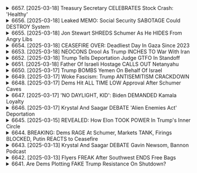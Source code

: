 <details>
<summary>6657. [2025-03-18] Treasury Secretary CELEBRATES Stock Crash: 'Healthy'</summary><br>

<a href="https://www.youtube.com/watch?v=5bB5Z7qWmXs" target="_blank">
    <img src="https://img.youtube.com/vi/5bB5Z7qWmXs/maxresdefault.jpg" 
        alt="[Youtube]" width="200">
</a>

# Treasury Secretary CELEBRATES Stock Crash: 'Healthy'

## 經濟形勢分析重點整理： Breaking Points podcast (內容摘要)

以下為 Breaking Points podcast 內容重點整理，以條列式及分段呈現：

**一、宏觀經濟趨勢及政策評估**

*   **消費支出疲軟:** 消費者因經濟前景的擔憂開始削減支出，顯示經濟增長可能放緩。
*   **通貨膨脹與關稅影響:** 通貨膨脹、關稅等因素持續影響消費者購買力。
*   **政府政策有效性質疑:** 儘管失業率低，政府措施對關鍵生活成本（醫療、房屋、教育）控制效果有限。
*   **政治信號與實際情況脫節:** 政府持續宣示經濟向好，但消費者感受與實際狀況不符，可能加劇負面情緒與市場擔憂。

**二、經濟結構性問題及長期挑戰**

*   **生活成本危機:** 數十年來醫療、住房、教育費用持續飆升，遠超資歷增長，導致許多人難以購房或負擔相關成本。
*   **消費者信心低迷:** 現有政策未能有效控制生活成本，造成消費者對經濟前景的擔憂和不信任感。
*   **結構性改革缺失:** 缺乏針對住房、教育等關鍵領域的結構性改革，導致長期問題持續惡化。

**三、美國與中國經濟策略比較**

*   **中國產業基礎策略:** 中國積極投資技術，維護產業基礎，即使要通過調整房地產市場來實現，仍有計畫地進行。
*   **美國產業空洞化與消費主導:** 美國長期以來追求消費主導的經濟模式，缺乏強健的產業基礎和中產階級工作機會。
*   **房地產市場風險:** 美國及中國均存在房地產風險，但中國在調整房地產市場時較有計畫性，而美國缺乏有效措施。

**四、政策方向建議 (隱含於評論中)**

*   **控制關鍵生活成本:** 需要針對醫療、教育、住房等關鍵領域進行結構性改革，以降低生活成本。
*   **重建產業基礎:** 應該重視產業基礎，創造更多穩定的中產階級工作機會，減少對消費的依賴。
*   **政策信號要與現實相符:** 政府的政策信號應該與實際經濟狀況相符，才能獲得消費者的信任。

**五、總體批判**

*   **政府政策缺乏長遠考量:** 政府的政策多為短視，未能解決結構性、長期的問題。
*   **社會保障與改革措施不足：** 在削減社會保障的前提下，缺乏有效的替代方案或新的經濟發展策略。
*   **對消費者不信任感：** 認為將好福利剝奪，卻無法提供其他替代方案，只會讓民眾無法接受。
</details>

<details>
<summary>6656. [2025-03-18] Leaked MEMO: Social Security SABOTAGE Could DESTROY System</summary><br>

<a href="https://www.youtube.com/watch?v=yFHWu9C7Htk" target="_blank">
    <img src="https://img.youtube.com/vi/yFHWu9C7Htk/maxresdefault.jpg" 
        alt="[Youtube]" width="200">
</a>

# Leaked MEMO: Social Security SABOTAGE Could DESTROY System

## 文章重點整理：社會保障及政治影響分析

以下將原文內容提煉為重點整理，使用正式用語並以條列格式呈現：

**I. 社會保障系統問題及案例分析**

*   **錯誤阻礙及福利金扣除問題：** 部分合法受惠者因行政錯誤遭到錯誤地判定為不符合資格並遭扣除福利金。
*   **案例一 - 退伍軍人：** 因錯誤的出生地記錄(德國軍事基地)，被誤認為不符合資格，導致福利金被扣除及延遲支付，造成了生活及醫療上的困擾。
*   **案例二 - 領養戶：** 雖然最終問題得到解決，但案例顯露出系統容易犯錯，導致無辜的人們經濟上受到損害。
*   **系統性問題：** 錯誤的評估、行政延遲，以及對弱勢群體的影響，是該系統存在的主要問題。

**II. 政治影響及公眾反應**

*   **公眾焦慮：** 社會保障改革已成為公眾高度關切的政治议题，尤其是在共和黨主導的選區，人們对福利金削減感到不安。
*   **選民怒吼：** 在北卡羅來納州阿什維爾和密歇根州的共和黨議員的市政演講會上，出現了大量對社會保障議題提出疑問並表示憤怒的選民。
*   **政治風險：** 共和黨議員面临选民的强烈要求，必须明确其在社会保障政策方面的立场。
*   **選民訴求：** 大量選民要求共和黨議員保護社會保障，並對降低社會保障福利表示反對。
*   **政治斷層：** 社會保障問題已成為美國政治中的一個重要斷層線，並且對選舉結果有顯著影響的可能性。

**III. 對政治勢力的影響**

*   **AARP 的影響力：** AARP 是一個強大的特殊利益團體，在華盛頓擁有顯著的力量，並且在影響社會保障政策方面扮演著關鍵角色。
*   **社會保障成為政治議題：** 社會保障問題已成為選舉中的一個重要議题，並且可能會影響選舉结果。
*   **潛在的社會反響：** 若社會保障受到威脅，可能會引起選民的強烈反彈，尤其是在布退休族（Baby Boomers）中。
*   **媒體關注：** 各類型的新聞報導，如視頻和社群媒體貼文等，能夠加速資訊傳播，並引起大眾的關注。

**IV. 結論**

*   社會保障系統的问题并非孤立事件，而是反映了系统性的行政问题和政治影响。
*   保護社會保障福利已成为公眾和選民的强烈呼声，並对未来选举产生重大影响的潛力。
*   對社會保障的改革需要慎重考慮，並且尊重選民的意願，以避免引起不必要的政治和社会反弹。
</details>

<details>
<summary>6655. [2025-03-18] Jon Stewart SHREDS Schumer As He HIDES From Angry Libs</summary><br>

<a href="https://www.youtube.com/watch?v=_lnJAsJnzrE" target="_blank">
    <img src="https://img.youtube.com/vi/_lnJAsJnzrE/maxresdefault.jpg" 
        alt="[Youtube]" width="200">
</a>

# Jon Stewart SHREDS Schumer As He HIDES From Angry Libs

## 對話文本重點整理 (Breaking Points 節目片段)

**總體論點:** 節目評論一段訪談音訊，該音訊批評美國媒體對以哈衝突的報導偏袒哈瑪斯，並指控存在反犹太主义的道德恐慌。節目評論者認為該評論者在道德、事實及邏輯上存在多重問題。

**一、評論者核心論點與質疑:**

*   **偏袒哈瑪斯:** 評論者認為美國媒體過度報導以對加薩地帶平民的影響，而忽略了哈瑪斯利用平民作為人質及蓄意的攻擊行為。
* **反犹太主义的道德恐慌:** 評論者指控美國媒體及社會製造了反猶太主義的道德恐慌，將對以色列的批評等同於反猶太主義。
* **以色列的種族滅絕行為:** 評論者暗示以色列的行為構成種族滅絕。
*   **媒體報導偏袒哈瑪斯:** 評論者認為美國媒體報導偏袒哈瑪斯，並暗示其目的是為了限制對以色列的批評。

**二、評論者質疑的核心論點反駁:**

*   **事實錯誤:** 對於批評者指控媒體忽略了哈瑪斯行為的說法，評論者質疑其論點是否基於事實。指出哈瑪斯利用平民作為人質，蓄意攻擊以色列平民，這些事實鮮少被評論者提及。
*   **邏輯謬誤:** 指出評論者將對以色列政府的行為批評等同於反猶太主義的邏輯謬誤。
*   **道德問題:** 反駁對以色列行動的種族滅絕論，並質疑評論者在道德層面的立場， 暗示其將反猶太情緒與以色列的政策混淆。
*   **雙重標準:** 質疑評論者對以色列和哈瑪斯的不同標準，並暗示其對以色列的批評過於嚴厲，對哈瑪斯的行為卻過於寬容。
*   **定義混亂:** 質疑評論者對反犹太主义的定義，認為其混淆了對以色列政府行為的批評與對猶太人的仇恨，並以此製造道德恐慌。
*    **目的探究:** 批評評論者似乎目的在於限制美國的言論自由，為外國政府創造有利的政治環境。

**三、評論者關聯議題：**

*   **美國媒体偏见:** 讨论了美國媒體在報導以哈衝突中可能存在的偏見。
*   **反犹太主义的上升：** 讨论了美國反犹太情绪可能升高的原因。
*   **言论自由限制：** 討論了限制言論自由的潛在危険和後果。
*   **國際政治干預:** 讨论了外国政府干预美國內政的潛在風險。

**四、节目评论者总结：**

評論者認為該評論者的論點在事實、邏輯和道德上都存在問題，並批評其試圖製造道德恐慌和限制言論自由。認為批評者的言論可能旨在為外國政府創造有利的政治環境，並警告公眾保持警惕。
</details>

<details>
<summary>6654. [2025-03-18] CEASEFIRE OVER: Deadliest Day In Gaza Since 2023</summary><br>

<a href="https://www.youtube.com/watch?v=zfYrjG4R4tE" target="_blank">
    <img src="https://img.youtube.com/vi/zfYrjG4R4tE/maxresdefault.jpg" 
        alt="[Youtube]" width="200">
</a>

# CEASEFIRE OVER: Deadliest Day In Gaza Since 2023

## 短信整理 – 對中東衝突和美國外交政策的評論

摘要：這篇文字是對當前中東衝突（特別是以色列和加沙地帶）的評論以及美國的外交政策。評論者認為美國的政策方向不正確，並且可能會加劇衝突，並帶來潛在的地緣戰略風險。

**一、主要論點:**

*   **以色列-巴勒斯坦衝突再升級：** 以色列重新開始對加沙地帶的攻擊，與停火協議的努力相悖。
*   **美國政策的錯誤取向：** 美國對以色列的支持，及其在該衝突中的角色是錯誤的，可能會導致地區不穩定和美國自身利益受損。
*   **對伊朗與也門胡塞叛軍的態度：** 評論員質疑美國對也門胡塞叛軍的軍事行動，認為這是一項無效的策略，且可能會加劇伊朗的影響力。
*   **国内政治环境对外交的影响：** 评论员认为在美国国内对巴勒斯坦的支持声音遭到压制，这使得美国难以采取公正的中东政策。

**二、關鍵論點詳解:**

*   **對美軍介入的質疑：** 評論員認為美國不應該介入或支持以色列，因為這只會加劇衝突，並增加長期風險。
*   **對伊朗與胡塞叛軍的軍事行動：** 評論員認為美國對也門胡塞叛軍的軍事行動是毫無意義的，並且無助於解決地區問題。他們擔心，這些行動可能會加劇伊朗的影響力，並導致更廣泛的衝突。
*   **內部政治環境的影響：** 評論員指出，由於美國國內對巴勒斯坦的支持意見受到壓制，這使得美國難以採取公正的政策。
*   **對“雙重標準”的批評：** 評論員批評美國對俄烏戰爭和以巴衝突採用不同的標準，指出美國對以色列的支持與其對其他衝突中的態度不符。

**三、核心結論:**

*   美國的中東政策存在結構性問題，過度支持以色列，壓制異見，並採取過於軍事化的方法。
*   美國應重新評估其在該地區的戰略目標，並優先考慮外交，和平解決衝突，而非軍事干預。
*   美國需要允許多元的聲音和觀點，並尊重巴勒斯坦人民的權利，才能建立一個更穩定和公正的中東地區。

**四、其他關鍵點:**
* 對美國國內言論自由與政治環境的擔憂
* 批評美國對國際衝突的雙重標準
* 強調外交解決方案的重要性
* 批評對以色列的無條件支持
* 呼籲美國重新評估其在中東地區的策略

**總結:** 这篇评论强调了对美国在中东地区政策的深层担忧。评论员呼吁美国重新评估其策略，优先考虑外交和公正，以寻求更和平和稳定的未来。
</details>

<details>
<summary>6653. [2025-03-18] NEOCONS Drool As Trump INCHES TO War With Iran</summary><br>

<a href="https://www.youtube.com/watch?v=P03gLFY5kdA" target="_blank">
    <img src="https://img.youtube.com/vi/P03gLFY5kdA/maxresdefault.jpg" 
        alt="[Youtube]" width="200">
</a>

# NEOCONS Drool As Trump INCHES TO War With Iran

以下是文章的重點整理，以條列格式呈現，並使用正式用語：

**背景概述：**

*   **核心爭議：** 作者對拜登政府及其對國內外政策的處理方式表示憂慮，尤其是在巴以衝突方面。作者認為，政府的立場加劇了國內外政治的對立。
*   **歷史類比：** 作者將目前的局勢與2003年前的伊拉克戰爭前夕進行對比，暗示政府可能在重蹈覆轍，並壓抑異議。

**主要論點：**

*   **政治環境的極化：**
    *   政府將任何支持巴勒斯坦的人都視為激進分子或恐怖主義同情者，這加劇了國內的極化和壓抑言論自由。
    *   政府對抗議者的起訴、對大學的財政威脅以及將抗議活動定性為反猶太主義，是壓制異議的具體表現。
*   **外交政策僵化：**
    *   美國政府過度傾向以色列的立場，阻礙了與哈馬斯接觸和尋找和平解決方案的可能性。
    *   政府未能定義美國的獨自利益，並始終將自己定位為以色列的代理人。
*   **言論自由的侵蝕：**
    *   政府壓制言論自由的做法是超黨派的，民主黨和共和黨領導人都有份參與。
    *   對言論和抗議活動的打壓侵犯了第一修正條文賦予的權利。
*   **氣候變遷及政治議題被邊緣化：**
    *   在巴以衝突的遮蔽下，原本應受重視的氣候變遷議題被邊緣化。
*  **政治環境的超黨派性質：**
    *  壓制言論自由以及在外交政策上的僵化，是超黨派的現象，反映了美國政治的真實樣貌。

**作者的觀點與呼籲：**

*   作者認為，政府必須改變其國內和外政策的基調，才能有效應對當前的挑戰。
*   作者強調，美國需要明確自身的利益，擺脫為以色列服務的角色。
*   政府應恢復對言論自由的尊重，允許不同觀點的表達。
*   呼籲關注氣候變遷議題，並將其納入優先事項。

**結語：**

作者藉由細節化的論述、歷史事件的比對以及超黨派的政治分析，強調了政府的行事方式可能引發的危險，並呼籲進行變革以保障言論自由和尋求和平的解決方案。
</details>

<details>
<summary>6652. [2025-03-18] Trump Tells Deportation Judge GTFO In Standoff</summary><br>

<a href="https://www.youtube.com/watch?v=j-NYFLxSF1c" target="_blank">
    <img src="https://img.youtube.com/vi/j-NYFLxSF1c/maxresdefault.jpg" 
        alt="[Youtube]" width="200">
</a>

# Trump Tells Deportation Judge GTFO In Standoff

以下是關於上述文本要點的整理，以段落分組並以項目符號呈現，以達到清晰的呈現：

**一、核心爭論與事件背景**

*   **核心爭點：** 主要圍繞美國政府強制遣返非法移民/疑似非法移民至他國（如薩爾瓦多）的行動，以及由此產生的法律、人權和政治爭論。
*   **事件起因：** 政府實施強制遣返飛機，將被視為危險或有犯罪嫌疑的非法移民送回薩爾瓦多的監獄。
*   **法律依據：** 政府引用“外國敵對法”作為合法依據，但此舉受到法律挑戰。
*   **主要關注點：**
    *   **正當程序缺失：** 缺乏適當的法律程序和身份確認，導致無辜美國公民或合法居民被錯誤遣返的風險。
    *   **人權侵害：** 對被遣返回薩爾瓦多監獄的人的虐待、酷刑和強制勞動風險。
    *   **政府權力擴張：** 總統權力被視為過度擴張，並可能濫用以達到政治目的。
    *   **外國敵對法釋義：** 對“外國敵對法”的引用及適用性合法性受到質疑。

**二、法律爭論與權力界限**

*   **司法挑戰：** 政府的遣返行動目前面臨法院的法律挑戰，尋求阻止總統濫用權力。
*   **總統權力：** 爭論的焦點在於總統在國家安全和外交政策中擁有何種權力，以及這些權力是否有任何限制。
*   **外國敵對法：** 使用外國敵對法作為遣返行動的合法依據引起了爭議，其合法性和適用性受到質疑。
*   **戰時權力：** 擔心政府可能會以“戰時權力”或“叛亂法”為由，擴大其權力範圍，甚至對國內公民實施管制。

**三、主要擔心與潛在風險**

*   **誤判與身份錯認：** 不正確的身份確認和缺乏適當的正當程序可能導致美國公民和合法的永久居民被錯誤遣返。
*   **人權侵害：** 對被遣返回薩爾瓦多監獄的人的安全和權利表示擔憂，潛在的暴力虐待、酷刑和強制勞動風險。
*   **權力濫用：** 擔心政府可能會利用這些權力來針對異議人士或政治對手，擴大其控制範圍。
*   **法律先例：** 擔心這些行動可能會為政府濫用權力開創先例，損害美國的法律體系。
*   **缺乏透明度: ** 對政府行動缺乏透明度感到擔憂，質疑其是否公開分享所有相關資訊。

**四、對當前行動的評估**

*   **可能屬於政治煙霧彈：** 認為這次遣返可能是為了吸引關注或製造政治效果的策略。
*   **權力迅速擴張令人憂慮：** 對總統權力範圍迅速擴大感到擔憂，認為這將損害美國的民主制度。
*   **呼籲關注與採取行動：** 敦促人們關注該事件，並採取行動以保護移民和公民的權利。
*    **政府行為可能構成濫權：** 認為政府的行為可能構成濫用權力，並侵犯了美國公民和移民的人權。

總體來說，本次文本反映的是對美國政府強制遣返移民舉動的強烈批評和擔憂。核心爭點在於政府可能濫用權力、侵犯移民和公民的人權，以及由此對美國民主制度和法律體系的潜在危害。
</details>

<details>
<summary>6651. [2025-03-18] Father Of Israeli Hostage CALLS OUT Netanyahu</summary><br>

<a href="https://www.youtube.com/watch?v=olDGa8P-jio" target="_blank">
    <img src="https://img.youtube.com/vi/olDGa8P-jio/maxresdefault.jpg" 
        alt="[Youtube]" width="200">
</a>

# Father Of Israeli Hostage CALLS OUT Netanyahu

## 主要論點摘要：以色列人質危機與政府責任

以下是訪問內容的重點摘要，以條列式、分段呈現：

**1. 政府應對人質危機的批評：**

*   **政府責任：** 受訪者堅稱，目前以政府對10月7日事件的責任毋庸置疑。過去15年來，政府對加薩地帶的財務支持，變相強化了哈瑪斯力量，導致現今的人質危機。
*   **未能避免衝突的過失：** 政府未能積極尋求與哈瑪斯對話、未能阻止資金流入哈瑪斯，是導致衝突爆發的重要原因。政府在衝突發生後，也未能有效處理，是目前人質危機的根源。
*   **政府應下台：** 為承擔責任，目前的政府應辭職，並對未能避免危機負起法律責任。

**2. 人質釋放與停火訴求：**

*   **人質優先：** 受訪者強調，人質交易應成為首要任務，所有資源都應致力於釋放人質，不論代價如何。
*   **永久撤軍：** 促請以色列國防部永久撤軍，以改善人質危機，為和平創造空間。
*   **停止長久戰役：** 長期戰役對以色列沒有任何益處，政府應以和平與安全為目標，而不是為了自身利益而繼續戰鬥。

**3. 反對派的呼籲與美國猶太社群：**

*   **美國猶太社群的角色：** 受訪者呼籲，美國猶太社群應該挺身而出，為人質解放施壓；強調反對派應超越對反猶主義的恐懼，積極發聲。
*   **反對派應聚焦真諦：** 反對派應關注以色列國家的福祉，而非單純支持政府。以色列的利益是建立在和平與安全之上，而不是為了維護政權。

**4. 長期解決方案：**

*   **區域聯盟：** 受訪者提出，建立以色列及周邊國家的聯盟，將有助於削弱伊朗及哈瑪斯的影響力。
*   **切斷哈瑪斯的資金來源：** 中斷哈瑪斯的資金來源，是長期解決方案的核心；同時，應支持加薩地帶建立替代哈瑪斯的力量。
*   **發展加薩地帶：** 透過對加薩地帶的發展，削弱哈瑪斯，建立長期和平的基礎。

**5. 對受困兒子的期盼：**

*  **兒子尚存生機：** 受訪者表示，儘管情況艱困，但他仍然相信兒子尚存生機，並希望透過公開消息，讓更多人知道他仍然活着。他強調，目前需要更多人協助，希望能夠營救他的兒子。

**整體摘要：** 受訪者認為，以色列政府對人質危機負有重大責任，應優先釋放人質，永久撤軍。他呼籲美國猶太社群積極發聲，並提出長期解決方案，如建立區域聯盟，切斷哈瑪斯資金來源以及發展加薩地帶。
</details>

<details>
<summary>6650. [2025-03-17] Trump BOMBS Yemen On Behalf Of Israel</summary><br>

<a href="https://www.youtube.com/watch?v=jVPAJNbUoYA" target="_blank">
    <img src="https://img.youtube.com/vi/jVPAJNbUoYA/maxresdefault.jpg" 
        alt="[Youtube]" width="200">
</a>

# Trump BOMBS Yemen On Behalf Of Israel

## 針對影片內容之重點整理 (客觀、條列式)

**核心論點:** 美國在葉門的軍事行動，未能有效解決問題，反而造成嚴重的經濟和人道成本，而且可能形成惡性循環。強調透過外交手段解決衝突乃是更可行的途徑。

**一、 美國介入葉門局勢的背景及現狀:**

*   **拜登政府的策略:** 現行的策略與前任政府相似，主要依靠全面軍事壓力來解決問題。
*   **軍事行動的成本:** 每次發射武器（例如防禦以色列的飛彈）的成本高達數十萬至數百萬美元，且消耗大量軍事儲備。
*   **行動效果評估:** 目前的行動無法提供長期解決方案，葉門局勢依然緊張，且經濟、軍事問題持續。
*   **實際成果:** 即使不斷轟炸，除非佔領葉門，否則不可能在短期內有效解決問題。

**二、 人道與經濟影響:**

*   **平 civilian casualty:** 空襲造成傷亡，統計顯示多數死傷者是女性和兒童。
*   **基建破壞:** 攻擊可能損害民用設施，例如醫院。
*   **葉門的困窮狀況:** 葉門是該地區最貧窮的國家之一，軍事行動加劇了困境。

**三、 經濟層面分析:**

*   **資金支出爭議:** 批評者認為，在政府實施緊縮政策的同時，卻有足夠的資金用於軍事行動，存在矛盾。
*   **軍火交易疑雲:** 提到一些軍火合約被取消，但來自五角大樓的佔比微乎其微，暗示利害關係複雜。
*   **財政壓力：** 透過外交手段解決衝突的延遲，導致資金持續流向軍事。

**四、 策略分析與提出之建議:**

*   **重複性策略:** 批評現有策略陷入重複性的軍事行動，未能根本解決問題。
*   **外交解決方案的缺失：** 強調透過外交途徑解決衝突的重要性，但認為現行策略可能不會朝此方向發展。
*   **呼籲透過外交手段解決衝突：** 認為只有透過外交手段，才能帶來真正的長期解決方案。

**五、 結論:**

呼籲關注葉門局勢，並探討更有效、持久的解決方案，尤其強調透過外交手段解決衝突，而非單一依賴軍事行動。
</details>

<details>
<summary>6649. [2025-03-17] Woke Fascism: Trump ANTISEMITISM CRACKDOWN</summary><br>

<a href="https://www.youtube.com/watch?v=4aRfixzoKIQ" target="_blank">
    <img src="https://img.youtube.com/vi/4aRfixzoKIQ/maxresdefault.jpg" 
        alt="[Youtube]" width="200">
</a>

# Woke Fascism: Trump ANTISEMITISM CRACKDOWN

## 論文重點摘要：權威主義化浪潮與言論自由

該論文探討了美國國內權威主義化浪潮興起，及其對言論自由、社會多元性的潛在威脅，並以具體個案（Mmud）加以說明，進而指出權威主義如何被利用以達到政治目的。

**一、權威主義化背景及表現**

*   **政治操弄：** 反猶主義被視為政治工具，被權威人物利用以達到目的，而非真心關心反猶主義本身。
*   **權力鞏固：** 特朗普政府被指控試圖鞏固權力，壓制異議，並威脅個人自由。
*   **法律濫用：** 可能重新激活1798年《外國敵法》，限制個人權利。
*   **噤聲效果：** 營造恐懼氛圍，使人不敢公開表達異議。

**二、Mmud 個案分析**

*   **個案背景：** Mmud 是一位綠卡持有者，因政治立場或言論而成為政府打壓目標。
*   **政治打壓：** 政府試圖以Mmud為例，震懾異議者，展示權力。
*   **潛在風險：** 若政府能肆無其法地打壓綠卡持有者，則無人可以保證自身安全。
*   **正反兩面：** 儘管Mmud被視為政治棋子，但其個人經歷也顯示出其優秀品格和對美國社會的貢獻，這與政府試圖營造的負面形象形成鮮明對比。

**三、潛在影響與警告**

*   **言論自由威脅：** 政府對異議者的打壓，會嚴重限制言論自由空間，阻礙公眾參與。
*   **社會撕裂：** 政府製造對立，加劇社會撕裂，破壞社會團結。
*   **多元化受脅：** 政府對移民和異議者的打壓，會削弱社會多元化，損害美國的文化活力。
*   **公民抵抗：** 作者呼籲公眾團結，反對權威主義，捍衛個人自由，維持社會公正。

**四、核心論點**

*   反猶主義等意識形態被權威主義操縱，作為政治武器使用。
*   權威主義化浪潮對言論自由、社會多元化，以及個人權利構成了威脅。
*   呼籲公民抵抗權威主義，捍衛自由和社會公正。

**總而言之，**該論文警告了權威主義化浪潮的潛在危險，強調了捍衛個人自由和社會公正的重要性。作者透過Mmud個案，揭示了權威主義如何被利用以打壓異議，並呼籲公眾團結反對專制統治。
</details>

<details>
<summary>6648. [2025-03-17] Dems Hit ALL TIME LOW Approval After Schumer Caves</summary><br>

<a href="https://www.youtube.com/watch?v=bJbdyVJYgz8" target="_blank">
    <img src="https://img.youtube.com/vi/bJbdyVJYgz8/maxresdefault.jpg" 
        alt="[Youtube]" width="200">
</a>

# Dems Hit ALL TIME LOW Approval After Schumer Caves

## Breaking Points 節目重點摘要 (內容來自文字稿)

節目討論了民主黨內部的力量轉移、初選策略，以及媒體關注度的變化。以下是主要論點的重點歸納：

**I.  民主黨內部的力量挑戰與初選動機**

*   **傳統系統的反抗：** 節目強調，過去民主黨內部出現的進步派候選人 (如 AOC、Corey Bush 等) 雖能在初選中挑戰現職，但缺乏統一架構，未能形成一股持續性的系統性反對力量。
*   **初選策略的核心：**  初選的成功與否，取決於候選人是否擁有足夠的組織力量，以及能否獲得足夠的草根資金支持。
*   **力量的威脅與影響：** 就像茶黨（Tea Party) 運動挑戰共和黨領導層一樣，如果能夠形成一支具有凝聚力且勇於挑戰現狀的派系，即使是少數人也能夠掌握相當的力量。

**II.  力量轉移的因素與現狀**

*   **領導層的壓力：** 現階段的民主黨議員，似乎正感受到來自黨內基層的壓力，進而可能挑戰傳統領導層的權威。
*   **AOC 的影響：**  AOC 等進步派議員，正在採取更為積極和公開的批評態度，甚至直接挑戰民主黨領袖 (例如 Chuck Schumer)，而這種情況過去並不常見。
*   **基層的動員：** 過去被忽視的基層力量，正在積極行動，並試圖推動黨內改革。

**III. 媒體關注度的變化**

*   **媒體焦點轉移：** 節目觀察到，媒體對於主流民主黨領導人之外的力量，關注度正在提高。
*   **新媒體平台的崛起：** Breaking Points 等獨立媒體，在吸引關注度、提供多元意見方面扮演了重要角色。

**IV. 可能的發展方向**

*   **觀察初選走向：**  需要關注未來幾場初選的實際情況，包括候選人的表現、資金籌集情況，以及基層參與程度。
*   **評估力量整合：**  觀察進步派勢力能否成功整合力量，形成一股持續影響民主黨政策走向的勢力。
*   **觀察民主黨的應對：** 評估民主黨領導層將如何應對來自黨內基層的挑戰，以及他們是否願意進行適當的改革。

**總體來說，** 節目認為，民主黨內部正在經歷一場權力轉移的進程，進步派勢力正在崛起，挑戰傳統的領導體系。未來幾場初選將成為觀察局勢發展的重要窗口。
</details>

<details>
<summary>6647. [2025-03-17] 'NO DAYLIGHT, KID': Biden DEMANDED Kamala Loyalty</summary><br>

<a href="https://www.youtube.com/watch?v=qFCQRq6GTy4" target="_blank">
    <img src="https://img.youtube.com/vi/qFCQRq6GTy4/maxresdefault.jpg" 
        alt="[Youtube]" width="200">
</a>

# 'NO DAYLIGHT, KID': Biden DEMANDED Kamala Loyalty

## Breaking Points節目內容重點整理

以下是節目內容的重點摘要，以節形式及條列式的格式呈現，力求客觀且清晰：

**一、民調結果分析：AOC與民主黨核心價值觀的領先地位**

* 一項調查顯示，亞歷珊德里婭·奥卡西奥-珂尔泰斯（AOC）是民主黨在核心價值觀代表性方面的領先人物，與其並列的還有伯尼·桑德斯和賈斯敏·克羅克特，甚至比前總統巴樂·奧巴馬更靠前。
* 節目評論員認為，這反映了民主黨選民對積極倡議且能表達憤怒的領導人物的需求，AOC透過社交媒體及公開活動積極主動地展現了這方面的能力。

**二、民主黨領導人物形象的轉變**

* 過去AOC及伯尼·桑德斯在民主黨內常被視為異類，但現在他們透過積極主動的方式，填補了選民對領導者期望的空白。
* 評論員指出，AOC及伯尼·桑德斯善用線上線下活動平台，與選民建立連結，並清晰表達立場，獲得認同。

**三、民主黨面臨的挑戰及危機感**

* 節目評論員認為，美國正在經歷一波全面的攻擊（政府、媒體、言論自由、學術自由等），需要勇敢且具有戰鬥力的領導者來應對。
* 特朗普總統的施政及某些政策（例如，社會保障給付削減、減稅、對異議人士的壓迫等）被視為對美國民主制度的威脅。 

**四、政治判斷力與策略的討論**

* 評論員承認AOC的政治判斷力可能不夠成熟，且傾向於直接對抗，這種策略過去在自由派或左翼圈中並不常見且可能不太有效。
* 儘管評論員不見得支持所有民主黨制度派人士的策略，但認為他們可能更具政治判斷力。
* 節目評論員強調，現在美國社會對領導者的需求不僅僅是政策主張，更是感受到他們的憤怒與決心，認為AOC和伯尼·桑德斯恰好符合了這種期待。

**五、對社會變革的期望及呼籲**

* 節目呼籲選民支持獨立媒體，並透過訂閱「Breaking Points」的電子報，以促進媒體的多元化。
*  節目強調，在當前充滿攻擊且危機的時刻，需要有勇氣和決心來引導社會前進。
* 節目評論員暗示，特朗普可能為美國帶來了另類的機會或改變。
</details>

<details>
<summary>6646. [2025-03-17] Krystal And Saagar DEBATE 'Alien Enemies Act' Deportation</summary><br>

<a href="https://www.youtube.com/watch?v=58vqcRjdhCw" target="_blank">
    <img src="https://img.youtube.com/vi/58vqcRjdhCw/maxresdefault.jpg" 
        alt="[Youtube]" width="200">
</a>

# Krystal And Saagar DEBATE 'Alien Enemies Act' Deportation

## 文本要點摘要：關於移民強制遣返和政府權力的辩论

以下依照邏輯條理，整理此文本的核心論點及辯論方向。

**一、核心議題：移民強制遣返與政府權力擴張**

*  本文主要聚焦於美國境內大規模移民強制遣返事件，以及由此引发的关于政府權力擴張、法律程序合規性、政策影响及道德質疑的辯論。
*  主要爭議點為：特朗普政府时期利用战时权力，进行大規模強制遣返（包含未經充分證據的刑罰），以及拜登政府在此基礎上延续或調整的政策。

**二、辯論論點：**

1. **特朗普政府的責任：**
    * 對方認為，特朗普政府利用战時權力擴張政府權力，且未經充分法律程序，對移民實施強制遣返，甚至包括送往外国监狱遭受拷問，這是特朗普本人的責任。
    * 该方认为特朗普对任何形式的权力擴張與法律程序缺失，應負完全責任。

2. **拜登政府的責任和政策延续性：**
    * 该方認為，拜登政府雖然未明確反對特朗普的政策，甚至在某些方面延续了这些政策，因此也应為此負責，尤其是大量非法移民入國的現象。
    * 該方认为，拜登政府在移民政策上的模糊态度導致局勢更加複雜。

3. **法制程序與合規性：**
    * 對方強調，所有行動，包括強制遣返，都必須符合法律程序，接受司法審查。
    * 該方认为，即使是执行政府命令，也必须遵守法律框架，確保公民權益得到保障。

4.  **移民问题和国家结构风险**:
    *  該方強調大量非法移民帶來的社會和經濟風險，包括潛在犯罪行為、無法融入社會等，認為這對美國的整體結構造成危險。
    *  認為這些移民人口的教育水平和語言能力普遍較低，難以融入美國社會和經濟體系.

**三、核心爭論点：**

*  **責任歸屬：** 誰對目前的移民政策和強制遣返負有主要責任？特朗普、拜登，還是兩者都有？
*  **政府权力边界：** 何謂合理的行使政府權力，避免侵犯公民權益？
*  **法律程序重要性：** 在大規模強制遣返的情况下，如何確保所有程序符合法律规范，並接受司法審查？
*   **移民问题和国家安全:** 海量移民的涌入對國家安全、社會穩定和國家的整體結構有何影響？

**四、核心觀點總結**

* 该方認為過去（特朗普政府）和現在（拜登政府）的政策都存在問題，認為政府權力擴張和對法律程序的漠視是當前危機的根源。
* 該方強調法律程序的重要性，並認為政府有責任遵守法律框架，保護公民權益。
* 該方认为，移民问题不容忽视，必须采取有效措施解决，以维护国家安全和社会稳定。

**五、文本结论**
该方认为，当前美国移民问题已经达到了一个敏感时刻，需要对政府權力、法律程序以及移民政策进行全面评估，並提出具有建設性的解决方案。
</details>

<details>
<summary>6645. [2025-03-15] REVEALED: How Elon TOOK POWER In Trump's Inner Circle</summary><br>

<a href="https://www.youtube.com/watch?v=fFg3jglaYao" target="_blank">
    <img src="https://img.youtube.com/vi/fFg3jglaYao/maxresdefault.jpg" 
        alt="[Youtube]" width="200">
</a>

# REVEALED: How Elon TOOK POWER In Trump's Inner Circle

以下是根據文字內容整理的重點，以正式用語和條列式呈現：

**一、 選挙背景與關鍵人物**

*   **伊隆·馬斯克 (Elon Musk) 的關鍵角色**: 馬斯克為本次總統選挙提供了約2.5億美元的資金支持，並聚焦於組織選民動員以及投票促進活動。他與唐納·川普的關係不同於其他幕後政治人物，享有較高的尊重和自主權。
*   **資金影響**: 馬斯克提供的資金主要用於競選活動、選民接觸和投票促進，彌補了共和黨在投票組織及動員方面的潛在劣勢。
*   **川普的觀點**: 川普及不認為馬斯克的支持是勝選的唯一原因，他堅信自己才是主要推動力。

**二、 選挙策略與動員**

*   **地基競選策略**: 馬斯克支持的競選策略強調選民動員，特別是透過實際的入戶拜訪，以加強草根層的組織力量。
*   **組織動員的重視**: 共和黨對於民主黨在選民組織和動員方面的能力感到擔憂，因而在動員選民方面投入資金。

**三、 伊隆·馬斯克與川普的特殊關係**

*   **不同尋常的尊重**: 川普對馬斯克表現出不同於其他幕僚或顧問的尊重，允許他在白宮進行非官方的「會議」，並且較少干預他的政治活動。
*   **權力平衡**: 馬斯克財富巨大，擁有決定性影響力，使得川普對待他的態度與其他人不同。 馬斯克的財力足以支持超級政治行動委員會 (Super PAC)，並能按照自身的意願運作。

**四、 背後人物的影響**

*   **大衛·薩克斯 (David Sacks) 的關鍵聯結**: 馬斯克與矽谷投資人薩克斯關係親密，且薩克斯也與競選者 J.D. Vance 關係良好，此人脈成為雙方合作的關鍵因素。
*   **科技圈的影響力**: 除了薩克斯外，還有其他科技圈人士參與 J.D. Vance 的競選活動，此趨勢強化了科技產業在選舉中的影響力。

**總結**

本次選舉中，伊隆·馬斯克扮演了重要的金援與動員角色。他與川普之間建立起的特殊關係，以及科技圈人士背後的支持，都對於選舉結果產生顯著的影響。
</details>

<details>
<summary>6644. BREAKING: Dems RAGE At Schumer, Markets TANK, Firings BLOCKED, Putin REACTS to Ceasefire</summary><br>

<a href="https://www.youtube.com/watch?v=Is8SdhcnU70" target="_blank">
    <img src="https://img.youtube.com/vi/Is8SdhcnU70/maxresdefault.jpg" 
        alt="[Youtube]" width="200">
</a>

# BREAKING: Dems RAGE At Schumer, Markets TANK, Firings BLOCKED, Putin REACTS to Ceasefire


</details>

<details>
<summary>6643. [2025-03-13] Krystal And Saagar DEBATE Gavin Newsom, Bannon Podcast</summary><br>

<a href="https://www.youtube.com/watch?v=P_hhTML5nVw" target="_blank">
    <img src="https://img.youtube.com/vi/P_hhTML5nVw/maxresdefault.jpg" 
        alt="[Youtube]" width="200">
</a>

# Krystal And Saagar DEBATE Gavin Newsom, Bannon Podcast

## 對話重點整理：加州州長紐森的政治分析

以下為對話的重點整理，以條列式呈現，並分為不同主題。

**一. 對紐森政治策略的批判**

*   **選民基礎薄弱：** 評論者認為紐森所吸引的支持者與實際能夠在選戰中獲勝的選民主流存在差距。
*   **網路募款的局限性：** 紐森善於在網路上吸引資金，但評論者認為，僅僅吸引激進的自由派捐款並無法確保在選戰中取得勝利。
*   **缺乏實用性：** 評論者批評紐森的政治行動缺乏實用性，無法在選民中產生廣泛共鳴。
*   **選舉記錄堪憂：** 紐森是過去二十年間，在全國普選中僅有的兩位失敗民主黨人之一。其選舉紀錄不佳，令評論者難以信任他的政治判斷力。
*   **地方根基薄弱：** 紐森傾向於採取精英主義的策略，避免與選民直接交流，這與提姆‧沃爾斯的草根運動截然不同。

**二. 對提姆·沃爾斯的政治策略的肯定**

*   **重視與選民直接交流：** 沃爾斯傾向於在共和黨勢力強勁的地區舉辦座談會，積極與選民互動。
*   **草根運動的優勢：** 沃爾斯推動草根運動，直接與選民溝通，了解他們的需求和訴求。
*   **經驗豐富：** 沃斯具有豐富的選舉經驗，了解如何與不同類型的選民溝通，並贏得他們的支持。

**三. 對現有政治家的整體質疑**

*   **政治判斷力不足：** 評論者對許多政治家（包含紐森）的判斷力表示擔憂，認為他們的過往記錄並不理想。
*   **日漸投機：** 評論者認為許多政治家過於日漸投機，只考慮自身利益，而非選民的福祉。
*   **缺乏實戰經驗：** 評論者質疑許多政治家缺乏實戰經驗，無法在選戰中取得勝利。

**四. 政治策略的選擇**

*   **關注普選/草根動員：** 評論者表示，關注普選，或依靠草根動員的模式可能更有效。
*   **直接與選民溝通：** 評論者強調，直接與選民溝通，了解他們的需求和訴求，是成功的關鍵。

**五. 總體判斷**

*   整體而言，評論者對紐森的政治策略持保留態度，認為其缺乏實戰經驗，無法在選戰中取得勝利。
*   評論者認為，提姆·沃爾斯更具勝選潛力，尤其是在注重草根動員和直接與選民溝通的策略上。
*   評論者總結認為，需要警惕政治家的過往記錄，才能判斷他們的勝選潛力和政治判斷力。
</details>

<details>
<summary>6642. [2025-03-13] Flyers FREAK After Southwest ENDS Free Bags</summary><br>

<a href="https://www.youtube.com/watch?v=gBQL4Fl0xOE" target="_blank">
    <img src="https://img.youtube.com/vi/gBQL4Fl0xOE/maxresdefault.jpg" 
        alt="[Youtube]" width="200">
</a>

# Flyers FREAK After Southwest ENDS Free Bags

## サウスウエスト航空のサービス変更に関する学術的文獻總結

**概要：** 本文獻分析は、航空業界における差別化戦略の転換、特にサウスウエスト航空が長年維持してきた低運賃路線からの逸脱に焦点を当てています。筆者はサウスウエスト航空における手荷物預かりポリシーの変更、座席予約オプションの廃止などを例に挙げ、航空会社が利益を maximization するために顧客体験の質を犠牲にしている状況を批判的に分析しています。

### 1. 問題の提示與背景

*   **低運賃航空会社の差別化戦略の喪失:** サウスウエスト航空は、過去において、手荷物預かりの無償化やオープンな座席配置など、家族連れを中心とした顧客層への配慮を通じて差別化を実現していましたが、これらの戦略が撤廃されつつあります。
*   **航空業界の利益追求と顧客体験:** 近年の航空会社は、手荷物預かりや座席予約などの付加価値サービスから収益を得ることに注力しており、その結果、平均적인顧客体験が劣化している状況が確認されます。

### 2. 主な論点と分析

*   **利益 maximization を目的としたサービス変更:** 航空会社は、上位10%の顧客が追加料金を支払うことを前提として、利益を maximization するようにサービス戦略を変更しています。
*   **プレミアムキャビンの拡大:** 一部の航空会社は、プレミアムキャビンの規模を拡大し、より高額な運賃を設定することで収益を向上させています。同時に、エコノミークラスのサービスを縮小することで、コスト reduction を図っています。
*   **顧客層の変化:** 航空会社は、富裕層やビジネス顧客など、高い運賃を支払う顧客層に焦点を当てており、中間層の顧客体験を軽視する傾向にあります。
* **航空会社の戦略転換：** サウスウエスト航空のように、かつて差別化を図っていた航空会社も、他の航空会社に同様の収益モデルを採用しつつあります。

### 3. 結論と示唆

*   **市場競争における差別化の重要性:** 航空会社における差別化戦略は、市場競爭を活発にし、顧客の選擇肢を豊かにするために重要です。
*   **顧客体験の重要性:** 航空会社は、利益を追求するだけでなく、顧客体験の向上にも注力する必要がある。
*   **消費者行動の変化:** 消費者は、利便性や価格だけでなく、サービス品質や付加價值などを重視するようになっています。航空会社は、これらの變化に対応する戦略を検討する必要があります。
* **航空業界の方向性：** 航空業界は、より差別化が難しくなり、価格競争と付加價值サービスの組み合わせが主流になる可能性が高い。

本分析は、航空業界における企業戦略と消費者行動の関連性を示唆しており、今後のサービス開発やマーケティング戦略に役立つ知見を提供します。
</details>

<details>
<summary>6641. Are Dems Plotting FAKE Trump Resistance On Shutdown?</summary><br>

<a href="https://www.youtube.com/watch?v=n7ELnXBbrj8" target="_blank">
    <img src="https://img.youtube.com/vi/n7ELnXBbrj8/maxresdefault.jpg" 
        alt="[Youtube]" width="200">
</a>

# Are Dems Plotting FAKE Trump Resistance On Shutdown?

## 摘要：美國政治現況分析（基於原文摘錄）

**核心主題：** 本次討論重點在於分析美國民主黨基層的變化、領導層的困境，以及與共和黨基層反叛現象的对比。

**一、民主黨基層變化：**

*   **傳統模式失效:** 2016年與2020年的選舉氛圍截然不同，選民不再完全聽從主流媒體的指引。
*   **新興勢力出現:**  
    *   **Justice Democrats:**  尋求推翻現任民主黨員，但政治判斷力不足，戰绩不佳。
    *   **Indivisible:**  在特朗普當選後成立，由對主流政治失望的自由派人士組成，對黨領導層不滿。
    *   **基層力量崛起:** 民主黨基層反叛現象遠超共和黨。
*   **對黨領導層強烈不滿:** 黨基層對民主黨領導層日益不滿，對傳統政治模式感到失望。

**二、民主黨領導層困境：**

*   **與基層脫節:** 民主黨領導層與自身支持基層的聯繫日益弱化，正遭受基層選民的“淹沒”。
*   **主流媒體影響力下降:** 選民不再單純聽從主流媒體的指導，自主性增強。
*   **對黨領導層的質疑:** 對現任領導的信任度降低。

**三、與共和黨的對照：**

*   **共和黨內部反叛持續：** 共和黨領導層長期處於自身基層力量的反叛之中，茶黨運動等現象長期存在。
*   **茶黨運動與現狀：** 茶黨運動雖然一度強勢，但最終被體制內的反叛吞噬。
*   **共和黨領導人不受歡迎：** 例如 Paul Ryan、Mike Johnson 等，雖然是黨內領袖，卻不受歡迎。

**四、關鍵觀察：**

*   **選民自主性提升：** 選民不再完全相信傳統的政治指導，更加自主地做出選擇。
*   **基層反叛加劇：** 民主黨基層的“反叛”程度顯著超過共和黨。
*   **領導層威信下降：** 政治領袖的威信正在下降，受到來自基層和媒體的質疑。

**五、總體趨勢：**

美國政治內部正在發生深刻變化，選民的自主性增強、基層反叛加劇、政治領導層的威信下降，這些因素相互作用，共同塑造著美國政治的未來。
</details>

